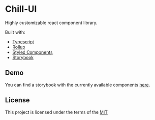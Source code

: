 # Chill-UI

Highly customizable react component library.

Built with:

- [Typescript](https://www.typescriptlang.org/)
- [Rollup](https://rollupjs.org/guide/en/)
- [Styled Components](https://styled-components.com/)
- [Storybook](https://storybook.js.org/)

## Demo

You can find a storybook with the currently available components [here](https://muroz.github.io/chill-ui/).

## License

This project is licensed under the terms of the [MIT](https://choosealicense.com/licenses/mit/)
